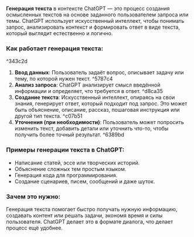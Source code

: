 **Генерация текста** в контексте ChatGPT — это процесс создания осмысленных текстов на основе заданного пользователем запроса или темы. ChatGPT использует искусственный интеллект, чтобы понимать запрос, анализировать контекст и формировать ответ в виде текста, который выглядит естественно и логично.

### Как работает генерация текста:

^343c2d

1. **Ввод данных**: 
	Пользователь задаёт вопрос, описывает задачу или тему, по которой нужен текст. ^5787c4
2. **Анализ запроса**: 
	ChatGPT анализирует смысл введённой информации и определяет, что требуется в ответ. ^d8ca35
3. **Создание текста**:
	Искусственный интеллект, опираясь на свои знания, генерирует ответ, который подходит под запрос. Это может быть объяснение, описание, рассказ, пошаговая инструкция или другой тип текста. ^c07b51
4. **Уточнения (при необходимости)**:
	Пользователь может попросить изменить текст, добавить детали или уточнить что-то, чтобы получить более точный результат. ^6389bd

### Примеры генерации текста в ChatGPT:

- Написание статей, эссе или творческих историй.
- Объяснение сложных тем простым языком.
- Генерация кода для программирования.
- Создание сценариев, писем, сообщений и даже шуток.

### Зачем это нужно:

Генерация текста помогает быстро получать нужную информацию, создавать контент или решать задачи, экономя время и силы пользователя. ChatGPT делает это в формате диалога, что делает процесс ещё удобнее.